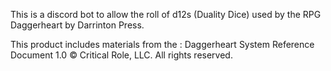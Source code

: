 This is a discord bot to allow the roll of d12s (Duality Dice) used by the RPG Daggerheart by Darrinton Press.

This product includes materials from the : Daggerheart System Reference Document 1.0 © Critical Role, LLC. All rights reserved.
